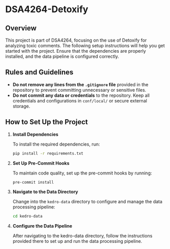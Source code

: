 # DSA4264-Detoxify

## Overview

This project is part of DSA4264, focusing on the use of Detoxify for analyzing toxic comments. The following setup instructions will help you get started with the project. Ensure that the dependencies are properly installed, and the data pipeline is configured correctly.

## Rules and Guidelines

- **Do not remove any lines from the `.gitignore` file** provided in the repository to prevent committing unnecessary or sensitive files.
- **Do not commit any data or credentials** to the repository. Keep all credentials and configurations in `conf/local/` or secure external storage.

## How to Set Up the Project

1. **Install Dependencies**

   To install the required dependencies, run:

   ```bash
   pip install -r requirements.txt
   ```

2. **Set Up Pre-Commit Hooks**

   To maintain code quality, set up the pre-commit hooks by running:

   ```bash
   pre-commit install
   ```

3. **Navigate to the Data Directory**

   Change into the `kedro-data` directory to configure and manage the data processing pipeline:

   ```bash
   cd kedro-data
   ```

4. **Configure the Data Pipeline**

   After navigating to the kedro-data directory, follow the instructions provided there to set up and run the data processing pipeline.
